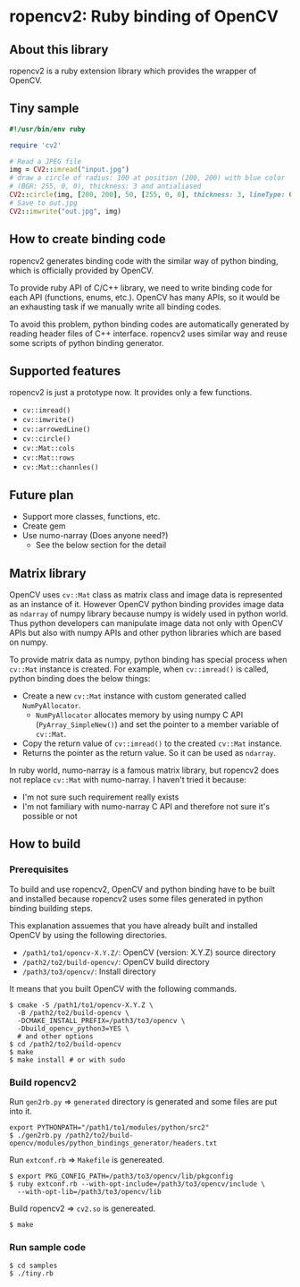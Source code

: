 # ropencv2: Ruby binding of OpenCV

## About this library

ropencv2 is a ruby extension library which provides the wrapper of OpenCV.

## Tiny sample

```ruby
#!/usr/bin/env ruby

require 'cv2'

# Read a JPEG file
img = CV2::imread("input.jpg")
# draw a circle of radius: 100 at position (200, 200) with blue color
# (BGR: 255, 0, 0), thickness: 3 and antialiased
CV2::circle(img, [200, 200], 50, [255, 0, 0], thickness: 3, lineType: CV2::LINE_AA)
# Save to out.jpg
CV2::imwrite("out.jpg", img)
```

## How to create binding code

ropencv2 generates binding code with the similar way of python binding, which is officially provided by OpenCV.

To provide ruby API of C/C++ library, we need to write binding code for each API (functions, enums, etc.). OpenCV has many APIs, so it would be an exhausting task if we manually write all binding codes.

To avoid this problem, python binding codes are automatically generated by reading header files of C++ interface. ropencv2 uses similar way and reuse some scripts of python binding generator.

## Supported features

ropencv2 is just a prototype now. It provides only a few functions.

* `cv::imread()`
* `cv::imwrite()`
* `cv::arrowedLine()`
* `cv::circle()`
* `cv::Mat::cols`
* `cv::Mat::rows`
* `cv::Mat::channles()`

## Future plan

* Support more classes, functions, etc.
* Create gem
* Use numo-narray (Does anyone need?)
  * See the below section for the detail

## Matrix library

OpenCV uses `cv::Mat` class as matrix class and image data is represented as an instance of it. However OpenCV python binding provides image data as `ndarray` of numpy library because numpy is widely used in python world. Thus python developers can manipulate image data not only with OpenCV APIs but also with numpy APIs and other python libraries which are based on numpy.

To provide matrix data as numpy, python binding has special process when `cv::Mat` instance is created. For example, when `cv::imread()` is called, python binding does the below things:

* Create a new `cv::Mat` instance with custom generated called `NumPyAllocator`.
  * `NumPyAllocator` allocates memory by using numpy C API (`PyArray_SimpleNew()`) and set the pointer to a member variable of `cv::Mat`.
* Copy the return value of `cv::imread()` to the created `cv::Mat` instance.
* Returns the pointer as the return value. So it can be used as `ndarray`.

In ruby world, numo-narray is a famous matrix library, but ropencv2 does not replace `cv::Mat` with numo-narray. I haven't tried it because:

* I'm not sure such requirement really exists
* I'm not familiary with numo-narray C API and therefore not sure it's possible or not

## How to build

### Prerequisites

To build and use ropencv2, OpenCV and python binding have to be built and installed because ropencv2 uses some files generated in python binding building steps.

This explanation assuemes that you have already built and installed OpenCV by using the following directories.

* `/path1/to1/opencv-X.Y.Z/`: OpenCV (version: X.Y.Z) source directory
* `/path2/to2/build-opencv/`: OpenCV build directory
* `/path3/to3/opencv/`: Install directory

It means that you built OpenCV with the following commands.

```
$ cmake -S /path1/to1/opencv-X.Y.Z \
  -B /path2/to2/build-opencv \
  -DCMAKE_INSTALL_PREFIX=/path3/to3/opencv \
  -Dbuild_opencv_python3=YES \
  # and other options
$ cd /path2/to2/build-opencv
$ make
$ make install # or with sudo
```

### Build ropencv2

Run `gen2rb.py` => `generated` directory is generated and some files are put into it.

```
export PYTHONPATH="/path1/to1/modules/python/src2"
$ ./gen2rb.py /path2/to2/build-opencv/modules/python_bindings_generator/headers.txt
```

Run `extconf.rb` => `Makefile` is genereated.

```
$ export PKG_CONFIG_PATH=/path3/to3/opencv/lib/pkgconfig
$ ruby extconf.rb --with-opt-include=/path3/to3/opencv/include \
  --with-opt-lib=/path3/to3/opencv/lib
```

Build ropencv2 => `cv2.so` is genereated.

```
$ make
```

### Run sample code

```
$ cd samples
$ ./tiny.rb
```
